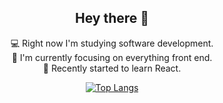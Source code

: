 <div align="center"> <h2>Hey there 👋</h2>


💻 Right now I'm studying software development.  
📌 I'm currently focusing on everything front end.  
🌱 Recently started to learn React.  

[![Top Langs](https://github-readme-stats.vercel.app/api/top-langs/?username=awrelyah&layout=compact)](https://github.com/awrelyah/github-readme-stats)

</div>
<!--
**awrelyah/awrelyah** is a ✨ _special_ ✨ repository because its `README.md` (this file) appears on your GitHub profile.

Here are some ideas to get you started:

- 🔭 I’m currently working on ...
- 🌱 I’m currently learning ...
- 👯 I’m looking to collaborate on ...
- 🤔 I’m looking for help with ...
- 💬 Ask me about ...
- 📫 How to reach me: ...
- 😄 Pronouns: ...
- ⚡ Fun fact: ...
-->
